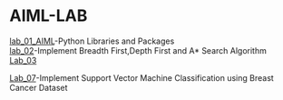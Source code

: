 # AIML-LAB

[lab_01_AIML](https://github.com/vivekvardhan30/AIML-LAB/blob/main/Lab_01_AIML.ipynb)-Python Libraries and Packages <br>
[lab_02](https://github.com/vivekvardhan30/AIML-LAB/blob/main/Lab_02.ipynb)-Implement Breadth First,Depth First and A* Search Algorithm
[Lab_03](https://github.com/vivekvardhan30/AIML-LAB/blob/main/Lab_03.ipynb)


[Lab_07](https://github.com/vivekvardhan30/AIML-LAB/blob/main/Lab_07.ipynb)-Implement Support Vector Machine Classification using Breast Cancer Dataset
